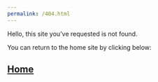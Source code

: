 ```yaml
---
permalink: /404.html
---
```


Hello, this site you've requested is not found.

You can return to the home site by clicking below:

## [Home](README.md)